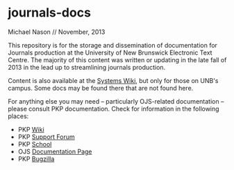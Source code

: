journals-docs
=============
Michael Nason // November, 2013

This repository is for the storage and dissemination of documentation for Journals production at the University of New Brunswick Electronic Text Centre. The majority of this content was written or updating in the late fall of 2013 in the lead up to streamlining journals production. 

Content is also available at the [Systems Wiki](http://systems.lib.unb.ca/wiki/journals), but only for those on UNB's campus. Some docs may be found there that are not found here. 

For anything else you may need – particularly OJS-related documentation – please consult PKP documentation. Check for information in the following places:

- PKP [Wiki](http://pkp.sfu.ca/wiki/index.php?title=Main_Page)
- PKP [Support Forum](http://pkp.sfu.ca/support/forum/)
- PKP [School](http://pkpschool.sfu.ca/)
- OJS [Documentation Page](http://pkp.sfu.ca/ojs/ojs_documentation/)
- PKP [Bugzilla](http://pkp.sfu.ca/bugzilla/)

